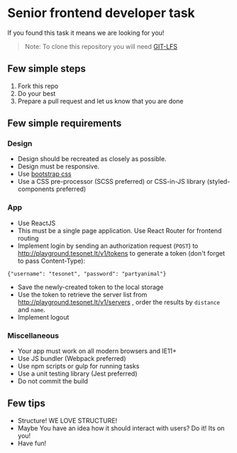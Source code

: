 # Senior frontend developer task

If you found this task it means we are looking for you!

> Note: To clone this repository you will need [GIT-LFS](https://git-lfs.github.com/)

## Few simple steps

1. Fork this repo
2. Do your best
3. Prepare a pull request and let us know that you are done

## Few simple requirements
### Design
* Design should be recreated as closely as possible.
* Design must be responsive.
* Use [bootstrap css](http://getbootstrap.com/css/)
* Use a CSS pre-processor (SCSS preferred) or CSS-in-JS library (styled-components preferred)

### App
* Use ReactJS
* This must be a single page application. Use React Router for frontend routing
* Implement login by sending an authorization request (`POST`) to http://playground.tesonet.lt/v1/tokens to generate a token (don't forget to pass Content-Type):

```
{"username": "tesonet", "password": "partyanimal"}
```

* Save the newly-created token to the local storage
* Use the token to retrieve the server list from http://playground.tesonet.lt/v1/servers , order the results by `distance` and `name`.
* Implement logout

### Miscellaneous
* Your app must work on all modern browsers and IE11+
* Use JS bundler (Webpack preferred)
* Use npm scripts or gulp for running tasks
* Use a unit testing library (Jest preferred)
* Do not commit the build

## Few tips
* Structure! WE LOVE STRUCTURE!
* Maybe You have an idea how it should interact with users? Do it! Its on you!
* Have fun!
